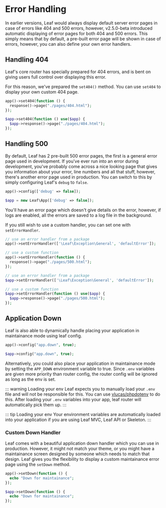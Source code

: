 # Error Handling

<!-- markdownlint-disable no-inline-html -->

<!-- ::: info Video Docs
Learn how to handle errors in your leaf app, during and after development.

<VideoLesson href="#" title="Error handling in leaf PHP">Watch the error handling guide on youtube</VideoLesson>
::: -->

In earlier versions, Leaf would always display default server error pages in case of errors like 404 and 500 errors, however, v2.5.0-beta introduced automatic displaying of error pages for both 404 and 500 errors. This simply means that by default, a pre-built error page will be shown in case of errors, however, you can also define your own error handlers.

## Handling 404

Leaf's core router has specially prepared for 404 errors, and is bent on giving users full control over displaying this error.

For this reason, we've prepared the `set404()` method. You can use `set404` to display your own custom 404 page.

<div class="functional-mode">

```php
app()->set404(function () {
  response()->page("./pages/404.html");
});
```

</div>
<div class="class-mode">

```php
$app->set404(function () use($app) {
  $app->response()->page("./pages/404.html");
});
```

</div>

## Handling 500

By default, Leaf has 2 pre-built 500 error pages, the first is a general error page used in development. If you've ever run into an error during development, you've probably come across a nice looking page that gives you information about your error, line numbers and all that stuff, however, there's another error page used in production. You can switch to this by simply configuring Leaf's `debug` to `false`.

<div class="functional-mode">

```php
app()->config(['debug' => false]);
```

</div>
<div class="class-mode">

```php
$app = new Leaf\App(['debug' => false]);
```

</div>

You'll have an error page which doesn't give details on the error, however, if logs are enabled, all the errors are saved to a log file in the background.

If you still wish to use a custom handler, you can set one with `setErrorHandler`.

<div class="functional-mode">

```php
// use an error handler from a package
app()->setErrorHandler(['\Leaf\Exception\General', 'defaultError']);

// use a custom function
app()->setErrorHandler(function () {
  response()->page("./pages/500.html");
});
```

</div>
<div class="class-mode">

```php
// use an error handler from a package
$app->setErrorHandler(['\Leaf\Exception\General', 'defaultError']);

// use a custom function
$app->setErrorHandler(function () use($app) {
  $app->response()->page("./pages/500.html");
});
```

</div>

## Application Down

Leaf is also able to dynamically handle placing your application in maintainance mode using leaf config.

<div class="functional-mode">

```php
app()->config("app.down", true);
```

</div>
<div class="class-mode">

```php
$app->config("app.down", true);
```

</div>

Alternatively, you could also place your application in maintainance mode by setting the `APP_DOWN` environment variable to true. Since `.env` variables are given more priority than router config, the router config will be ignored as long as the env is set.

::: warning Loading your env
Leaf expects you to manually load your `.env` file and will not be responsible for this. You can use [vlucas/phpdotenv](https://packagist.org/packages/vlucas/phpdotenv) to do this. After loading your `.env` variables into your app, leaf router will automatically pick them up.
:::

::: tip Loading your env
Your environment variables are automatically loaded into your application if you are using Leaf MVC, Leaf API or Skeleton.
:::

### Custom Down Handler

Leaf comes with a beautiful application down handler which you can use in production. However, it might not match your theme, or you might have a maintainance screen designed by someone which needs to match that design. Leaf gives you the flexibility to display a custom maintainance error page using the `setDown` method.

<div class="functional-mode">

```php
app()->setDown(function () {
  echo "Down for maintainance";
});
```

</div>
<div class="class-mode">

```php
$app->setDown(function () {
  echo "Down for maintainance";
});
```

</div>
